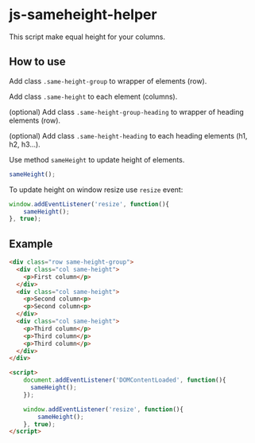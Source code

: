 # js-sameheight-helper

This script make equal height for your columns.

## How to use

Add class `.same-height-group` to wrapper of elements (row).

Add class `.same-height` to each element (columns).

(optional) Add class `.same-height-group-heading` to wrapper of heading elements (row).

(optional) Add class `.same-height-heading` to each heading elements (h1, h2, h3...).

Use method `sameHeight` to update height of elements.

```js
sameHeight();
```

To update height on window resize use `resize` event:

```js
window.addEventListener('resize', function(){
    sameHeight();
}, true);
```

## Example

```html
<div class="row same-height-group">
  <div class="col same-height">
    <p>First column</p>
  </div>
  <div class="col same-height">
    <p>Second column<p>
    <p>Second column<p>
  </div>
  <div class="col same-height">
    <p>Third column</p>
    <p>Third column</p>
    <p>Third column</p>
  </div>
</div>

<script>
    document.addEventListener('DOMContentLoaded', function(){
      sameHeight();
    });

    window.addEventListener('resize', function(){
        sameHeight();
    }, true);    
</script>
```
